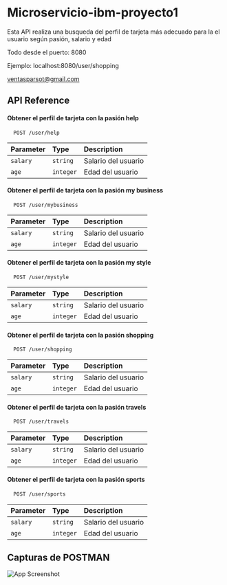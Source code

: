 
# Microservicio-ibm-proyecto1


Esta API realiza una busqueda del perfil de tarjeta más adecuado para la el usuario según 
pasión, salario y edad 

Todo desde el puerto: 8080

Ejemplo: localhost:8080/user/shopping

ventasparsot@gmail.com

## API Reference

#### Obtener el perfil de tarjeta con la pasión help

```http
  POST /user/help
```

| Parameter | Type     | Description                |
| :-------- | :------- | :------------------------- |
| `salary` | `string` | Salario del usuario|
| `age` | `integer` | Edad del usuario|

#### Obtener el perfil de tarjeta con la pasión my business
```http
  POST /user/mybusiness
```

| Parameter | Type     | Description                |
| :-------- | :------- | :------------------------- |
| `salary` | `string` | Salario del usuario|
| `age` | `integer` | Edad del usuario|

#### Obtener el perfil de tarjeta con la pasión my style
```http
  POST /user/mystyle
```

| Parameter | Type     | Description                |
| :-------- | :------- | :------------------------- |
| `salary` | `string` | Salario del usuario|
| `age` | `integer` | Edad del usuario|

#### Obtener el perfil de tarjeta con la pasión shopping
```http
  POST /user/shopping
```

| Parameter | Type     | Description                |
| :-------- | :------- | :------------------------- |
| `salary` | `string` | Salario del usuario|
| `age` | `integer` | Edad del usuario|

#### Obtener el perfil de tarjeta con la pasión travels
```http
  POST /user/travels
```

| Parameter | Type     | Description                |
| :-------- | :------- | :------------------------- |
| `salary` | `string` | Salario del usuario|
| `age` | `integer` | Edad del usuario|

#### Obtener el perfil de tarjeta con la pasión sports
```http
  POST /user/sports
```

| Parameter | Type     | Description                |
| :-------- | :------- | :------------------------- |
| `salary` | `string` | Salario del usuario|
| `age` | `integer` | Edad del usuario|








  
## Capturas de POSTMAN

![App Screenshot](https://i.postimg.cc/L8RPKtLm/Screenshot-1.png)
